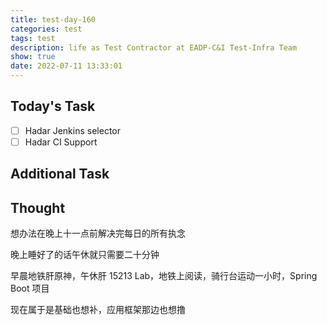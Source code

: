 ```yaml
---
title: test-day-160
categories: test
tags: test
description: life as Test Contractor at EADP-C&I Test-Infra Team
show: true
date: 2022-07-11 13:33:01
---
```

## Today's Task
- [ ] Hadar Jenkins selector
- [ ] Hadar CI Support

## Additional Task 

## Thought

想办法在晚上十一点前解决完每日的所有执念

晚上睡好了的话午休就只需要二十分钟

早晨地铁肝原神，午休肝 15213 Lab，地铁上阅读，骑行台运动一小时，Spring Boot 项目

现在属于是基础也想补，应用框架那边也想撸
